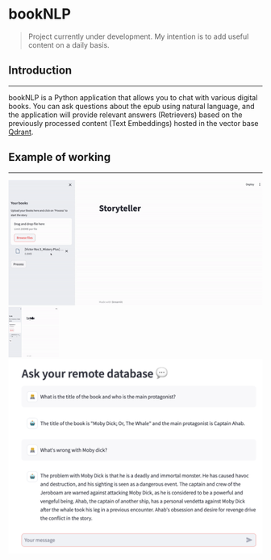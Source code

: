 # bookNLP

> Project currently under development. My intention is to add useful content on a daily basis.

## Introduction

---

bookNLP is a Python application that allows you to chat with various digital books. You can ask questions about the epub using natural language, and the application will provide relevant answers (Retrievers) based on the previously processed content (Text Embeddings) hosted in the vector base [Qdrant](https://qdrant.tech).

## Example of working

---

![Alt video example](./docs/test.gif)
<img src="./docs/test.gif" width="100" height="100">
![App example](./docs/app.jpg)
